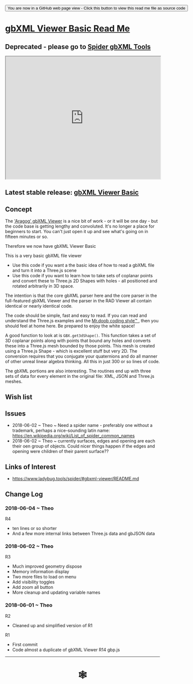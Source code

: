 <span style=display:none; >[You are now in a GitHub source code view - click this link to view Read Me file as a web page](http://www.ladybug.tools/spider/index.html#gbxml-viewer-basic/README.md "View file as a web page." ) </span>

<div><input type=button onclick="window.location.href='https://github.com/ladybug-tools/spider/blob/master/gbxml-viewer-basic/README.md'";
value='You are now in a GitHub web page view - Click this button to view this read me file as source code' ></div>

# [gbXML Viewer Basic Read Me]( #gbxml-viewer-basic/README.md )


## Deprecated - please go to [Spider gbXML Tools]( https://github.com/ladybug-tools/spider-gbxml-tools )


<iframe class=iframeReadMe src=http://www.ladybug.tools/spider/gbxml-viewer-basic/r3/gbxml-viewer-basic.html width=100% height=400px >Iframes are not displayed on github.com</iframe>


## Latest stable release: [gbXML Viewer Basic]( http://www.ladybug.tools/spider/gbxml-viewer-basic/index.html )


## Concept

The ['Aragog' gbXML Viewer]( http://www.ladybug.tools/spider/gbxml-viewer/r13/gv-app-application/gv-app.html ) is a nice bit of work - or it will be one day - but the code base is getting lengthy and convoluted. It's no longer a place for beginners to start. You can't just open it up and see what's going on in fifteen minutes or so.

Therefore we now have gbXML Viewer Basic

This is a very basic gbXML file viewer
* Use this code if you want a the basic idea of how to read a gbXML file and turn it into a Three.js scene
* Use this code if you want to learn how to take sets of coplanar points and convert these to Three.js 2D Shapes with holes - all positioned and rotated arbitrarily in 3D space.

The intention is that the core gbXML parser here and the core parser in the full-featured gbXML Viewer and the parser in the RAD Viewer all contain identical or nearly identical code.

The code should be simple, fast and easy to read. If you can read and understand the Three.js examples and the [Mr.doob coding style&trade; ]( https://github.com/mrdoob/three.js/wiki/Mr.doob's-Code-Style%E2%84%A2 ), then you should feel at home here. Be prepared to enjoy the white space!

A good function to look at is ```GBX.get3dShape()```. This function takes a set of 3D coplanar points along with points that bound any holes and converts these into a Three.js mesh bounded by those points. This mesh is created using a Three.js Shape - which is excellent stuff but very 2D. The conversion requires that you conjugate your quaternions and do all manner of other unreal linear algebra thinking. All this in just 300 or so lines of code.

The gbXML portions are also interesting. The routines end up with three sets of data for every element in the original file: XML, JSON and Three.js meshes.


## Wish list



## Issues

* 2018-06-02 ~ Theo ~ Need a spider name - preferably one without a trademark, perhaps a nice-sounding latin name: https://en.wikipedia.org/wiki/List_of_spider_common_names
* 2018-06-02 ~ Theo ~ currently surfaces, edges and opening are each their oen group of objects. Could nicer things happen if the edges and opening were children of their parent surface??


## Links of Interest

* https://www.ladybug.tools/spider/#gbxml-viewer/README.md



## Change Log


### 2018-06-04 ~ Theo

R4
* ten lines or so shorter
* And a few more internal links between Three.js data and gbJSON data


### 2018-06-02 ~ Theo

R3
* Much improved geometry dispose
* Memory information display
* Two more files to load on menu
* Add visibility toggles
* Add zoom all button
* More cleanup and updating variable names


### 2018-06-01 ~ Theo

R2
* Cleaned up and simplified version of R1

R1
* First commit
* Code almost a duplicate of gbXML Viewer R14 gbp.js

***

# <center title="hello!" ><a href=javascript:window.scrollTo(0,0); style=text-decoration:none; > &#x1f578; </a></center>



